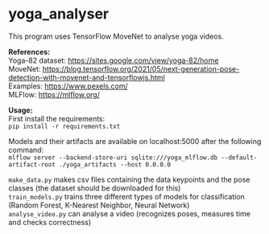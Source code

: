 # yoga_analyser

This program uses TensorFlow MoveNet to analyse yoga videos.

**References:**  
Yoga-82 dataset: https://sites.google.com/view/yoga-82/home  
MoveNet: https://blog.tensorflow.org/2021/05/next-generation-pose-detection-with-movenet-and-tensorflowjs.html  
Examples: https://www.pexels.com/  
MLFlow: https://mlflow.org/  

**Usage:**  
First install the requirements:  
```pip install -r requirements.txt```  

Models and their artifacts are available on localhost:5000 after the following command:  
```mlflow server --backend-store-uri sqlite:///yoga_mlflow.db --default-artifact-root ./yoga_artifacts --host 0.0.0.0```  

```make_data.py``` makes csv files containing the data keypoints and the pose classes (the dataset should be downloaded for this)  
```train_models.py``` trains three different types of models for classification (Random Forest, K-Nearest Neighbor, Neural Network)  
```analyse_video.py``` can analyse a video (recognizes poses, measures time and checks correctness)  
